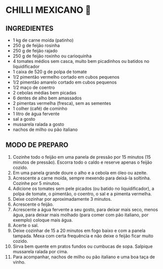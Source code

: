 # CHILLI MEXICANO 🍲



## INGREDIENTES

- 1 kg de carne moída (patinho)
- 250 g de feijão rosinha
- 250 g de feijão rajado
- 250 g de feijão roxinho ou carioquinha
- 4 tomates médios sem casca, muito bem picadinhos ou batidos no liquidificador
- 1 caixa de 520 g de polpa de tomate
- 1/2 pimentão vermelho cortado em cubos pequenos
- 1/2 pimentão amarelo cortado em cubos pequenos
- 1/2 maço de coentro
- 2 cebolas médias bem picadas
- 6 dentes de alho bem amassados
- 2 pimentas vermelha (fresca), sem as sementes
- 1 colher (café) de cominho
- 1 litro de água fervente
- sal a gosto
- mussarela ralada a gosto
- nachos de milho ou pão italiano



## MODO DE PREPARO

1. Cozinhe todo o feijão em uma panela de pressão por 15 minutos (15 minutos de pressão). Escorra todo o caldo e reserve apenas o feijão cozido.
2. Em uma panela grande doure o alho e a cebola em óleo ou azeite.
3. Acrescente a carne moída, sempre mexendo para deixá-la soltinha. Cozinhe por 5 minutos.
4. Adicione os tomates sem pele picados (ou batido no liquidificador), a polpa de tomate, o pimentão, o coentro, o sal e a pimenta vermelha.
5. Deixe cozinhar por aproximadamente 3 minutos.
6. Acrescente o feijão.
7. Acrescente a água fervente a seu gosto, para deixar mais seco, menos água, para deixar mais molhado (para comer com pão italiano, por exemplo) coloque mais água.
8. Acerte o sal.
9. Deixe cozinhar de 15 a 20 minutos em fogo baixo e com a panela tampada. Mexa com certa frequência e não deixe o feijão ficar muito cozido.
10. Sirva bem quente em pratos fundos ou cumbucas de sopa. Salpique mussarela ralada por cima.
11. Para acompanhar, nachos de milho ou pão italiano e uma boa taça de vinho.